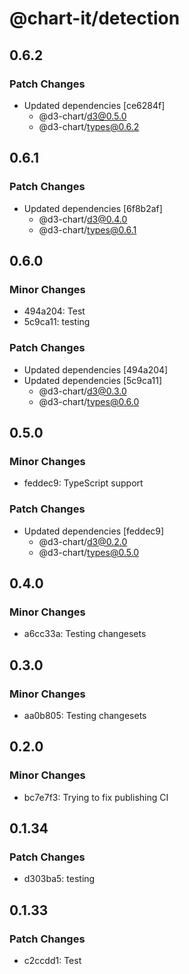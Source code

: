 # @chart-it/detection

## 0.6.2

### Patch Changes

- Updated dependencies [ce6284f]
  - @d3-chart/d3@0.5.0
  - @d3-chart/types@0.6.2

## 0.6.1

### Patch Changes

- Updated dependencies [6f8b2af]
  - @d3-chart/d3@0.4.0
  - @d3-chart/types@0.6.1

## 0.6.0

### Minor Changes

- 494a204: Test
- 5c9ca11: testing

### Patch Changes

- Updated dependencies [494a204]
- Updated dependencies [5c9ca11]
  - @d3-chart/d3@0.3.0
  - @d3-chart/types@0.6.0

## 0.5.0

### Minor Changes

- feddec9: TypeScript support

### Patch Changes

- Updated dependencies [feddec9]
  - @d3-chart/d3@0.2.0
  - @d3-chart/types@0.5.0

## 0.4.0

### Minor Changes

- a6cc33a: Testing changesets

## 0.3.0

### Minor Changes

- aa0b805: Testing changesets

## 0.2.0

### Minor Changes

- bc7e7f3: Trying to fix publishing CI

## 0.1.34

### Patch Changes

- d303ba5: testing

## 0.1.33

### Patch Changes

- c2ccdd1: Test
